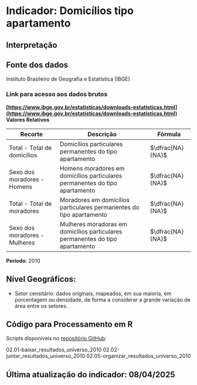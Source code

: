 # Indicador: Domicílios tipo apartamento

## Interpretação


## Fonte dos dados
Instituto Brasileiro de Geografia e Estatística (IBGE)

### Link para acesso aos dados brutos
**[https://www.ibge.gov.br/estatisticas/downloads-estatisticas.html](https://www.ibge.gov.br/estatisticas/downloads-estatisticas.html)**
**Valores Relativos**

|Recorte|Descrição  |Fórmula
|--|--|--|
|Total - Total de domicílios|Domicílios particulares permanentes do tipo apartamento|$\dfrac{NA}{NA}$|
|Sexo dos moradores - Homens|Homens moradores em domicílios particulares permanentes do tipo apartamento|$\dfrac{NA}{NA}$|
|Total - Total de moradores|Moradores em domicílios particulares permanentes do tipo apartamento|$\dfrac{NA}{NA}$|
|Sexo dos moradores - Mulheres|Mulheres moradoras em domicílios particulares permanentes do tipo apartamento|$\dfrac{NA}{NA}$|

**Período**: 2010

## Nível Geográficos:

 - Setor censitário: dados originais, mapeados, em sua maioria, em porcentagem ou densidade, de forma a considerar a grande variação de área entre os setores.

## Código para Processamento em R
Scripts disponíveis no [repositório GitHub](https://github.com/cem-usp/georedus):

02.01-baixar_resultados_universo_2010
02.02-juntar_resultados_universo_2010
02.05-organizar_resultados_universo_2010

## Última atualização do indicador: 08/04/2025
